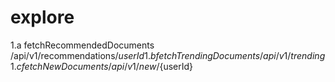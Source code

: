 







# explore

1.a fetchRecommendedDocuments   /api/v1/recommendations/${userId}
1.b fetchTrendingDocuments      /api/v1/trending
1.c fetchNewDocuments           /api/v1/new/${userId}



